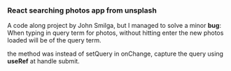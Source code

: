### React searching photos app from unsplash

A code along project by John Smilga, but I managed to solve a minor **bug**: When typing in query term for photos, without hitting enter the new photos loaded will be of the query term.

the method was instead of setQuery in onChange, capture the query using **useRef** at handle submit.
